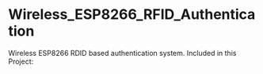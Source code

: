# Wireless_ESP8266_RFID_Authentication
Wireless ESP8266 RDID based authentication system. Included in this Project:
